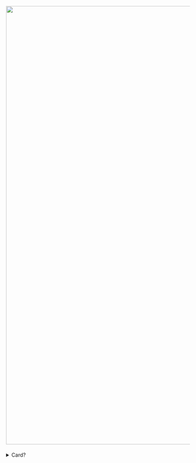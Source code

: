 <!--
LAST UPDATED: July 20, 21
AUTHOR: JISHAN SHAIKH
SUMMARY: {refactor_card_design, optional_card_visibility, html_element_changes_only}
HORIZONTAL: ![horiz-banner](https://user-images.githubusercontent.com/30091032/126844320-73a3814a-b168-4414-aa1b-f1bcf19048e0.png)
<img src="https://user-images.githubusercontent.com/30091032/126844320-73a3814a-b168-4414-aa1b-f1bcf19048e0.png" width=900, height=900 />
-->
<html>
  <a href="https://jishan.codes" target="_blank">
    <img src="https://github.com/jishanshaikh4/personal-branding/blob/main/complete-branding-banner/complete-branding-banner.png" width=900, height=1200 />
  </a>
  <br><br>
  <details>
    <summary>Card?</summary>
    <img src="https://github.com/jishanshaikh4/personal-branding/blob/main/complete-branding-card/complete-branding-card1.png" width=600, height=350 />
    <img src="https://github.com/jishanshaikh4/personal-branding/blob/main/complete-branding-card/complete-branding-card2.png" width=600, height=350 />
  </details>
</html>
